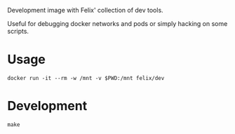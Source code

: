 Development image with Felix' collection of dev tools.

Useful for debugging docker networks and pods or simply hacking on some scripts.


# Usage
```
docker run -it --rm -w /mnt -v $PWD:/mnt felix/dev
```


# Development
```
make
```
